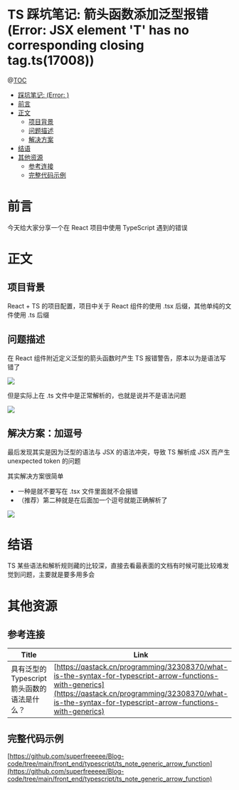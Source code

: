 # TS 踩坑笔记: 箭头函数添加泛型报错(Error: JSX element 'T' has no corresponding closing tag.ts(17008))

@[TOC](文章目录)

<!-- TOC -->

- [踩坑笔记: (Error: )](#踩坑笔记-error-)
- [前言](#前言)
- [正文](#正文)
  - [项目背景](#项目背景)
  - [问题描述](#问题描述)
  - [解决方案](#解决方案)
- [结语](#结语)
- [其他资源](#其他资源)
  - [参考连接](#参考连接)
  - [完整代码示例](#完整代码示例)

<!-- /TOC -->

# 前言

今天给大家分享一个在 React 项目中使用 TypeScript 遇到的错误

# 正文

## 项目背景

React + TS 的项目配置，项目中关于 React 组件的使用 .tsx 后缀，其他单纯的文件使用 .ts 后缀

## 问题描述

在 React 组件附近定义泛型的箭头函数时产生 TS 报错警告，原本以为是语法写错了

![](https://picures.oss-cn-beijing.aliyuncs.com/img/ts_note_generic_arrow_function_2_tsx.png)

但是实际上在 .ts 文件中是正常解析的，也就是说并不是语法问题

![](https://picures.oss-cn-beijing.aliyuncs.com/img/ts_note_generic_arrow_function_1_ts.png)

## 解决方案：加逗号

最后发现其实是因为泛型的语法与 JSX 的语法冲突，导致 TS 解析成 JSX 而产生 unexpected token 的问题

其实解决方案很简单

- 一种是就不要写在 .tsx 文件里面就不会报错
- （推荐）第二种就是在后面加一个逗号就能正确解析了

![](https://picures.oss-cn-beijing.aliyuncs.com/img/ts_note_generic_arrow_function_3_resolve.png)

# 结语

TS 某些语法和解析规则藏的比较深，直接去看最表面的文档有时候可能比较难发觉到问题，主要就是要多用多会

# 其他资源

## 参考连接

| Title                                        | Link                                                                                                                                                                                                               |
| -------------------------------------------- | ------------------------------------------------------------------------------------------------------------------------------------------------------------------------------------------------------------------ |
| 具有泛型的 Typescript 箭头函数的语法是什么？ | [https://qastack.cn/programming/32308370/what-is-the-syntax-for-typescript-arrow-functions-with-generics](https://qastack.cn/programming/32308370/what-is-the-syntax-for-typescript-arrow-functions-with-generics) |

## 完整代码示例

[https://github.com/superfreeeee/Blog-code/tree/main/front_end/typescript/ts_note_generic_arrow_function](https://github.com/superfreeeee/Blog-code/tree/main/front_end/typescript/ts_note_generic_arrow_function)
